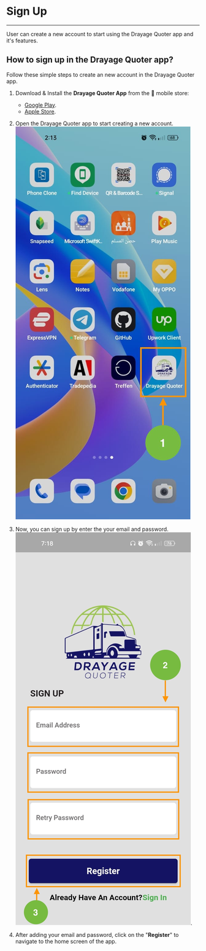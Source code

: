 
# Sign Up

---
User can create a new account to start using the Drayage Quoter app and it's features.

## How to sign up in the Drayage Quoter app?

Follow these simple steps to create an new account in the Drayage Quoter app.

1. Download & Install the **Drayage Quoter App** from the 📱 mobile store:
      - [Google Play](https://play.google.com/store/apps/details?id=com.truckingservice.dryage_quoter&pli=1).
      - [Apple Store](https://apps.apple.com/us/app/drayage-quoter/id1645693744).
2. Open the Drayage Quoter app to start creating a new account.
![Drayage Quoter](./screenshots/app.jpeg "Drayage Quoter app")
3. Now, you can sign up by enter the your email and password.
![Sign Uo](./screenshots/sign-up.jpg "Sign Up").

4. After adding your email and password, click on the "**Register**" to navigate to the home screen of the app.
